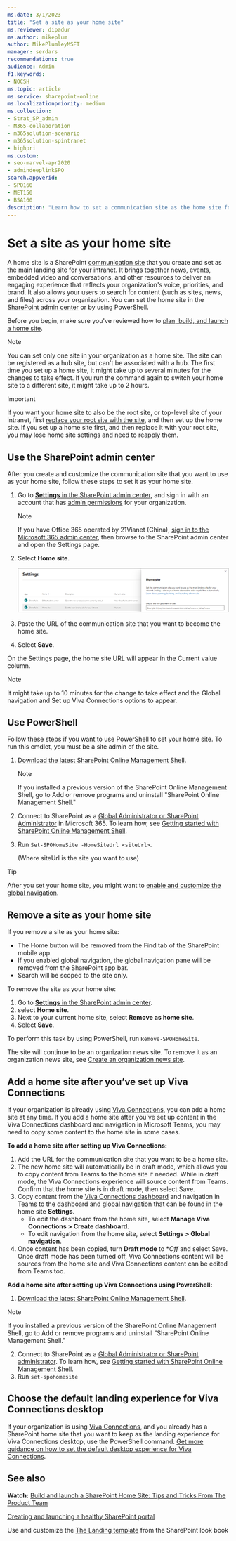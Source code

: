 ```yaml
---
ms.date: 3/1/2023
title: "Set a site as your home site"
ms.reviewer: dipadur
ms.author: mikeplum
author: MikePlumleyMSFT
manager: serdars
recommendations: true
audience: Admin
f1.keywords:
- NOCSH
ms.topic: article
ms.service: sharepoint-online
ms.localizationpriority: medium
ms.collection:  
- Strat_SP_admin
- M365-collaboration
- m365solution-scenario
- m365solution-spintranet
- highpri
ms.custom:
- seo-marvel-apr2020
- admindeeplinkSPO
search.appverid:
- SPO160
- MET150
- BSA160
description: "Learn how to set a communication site as the home site for your organization."
---
```


# Set a site as your home site
  
A home site is a SharePoint [communication site](https://support.office.com/article/94A33429-E580-45C3-A090-5512A8070732) that you create and set as the main landing site for your intranet. It brings together news, events, embedded video and conversations, and other resources to deliver an engaging experience that reflects your organization's voice, priorities, and brand. It also allows your users to search for content (such as sites, news, and files) across your organization. You can set the home site in the <a href="https://go.microsoft.com/fwlink/?linkid=2185219" target="_blank">SharePoint admin center</a> or by using PowerShell.

Before you begin, make sure you've reviewed how to [plan, build, and launch a home site](./home-site-plan.md). 

> [!NOTE]
> You can set only one site in your organization as a home site. The site can be registered as a hub site, but can't be associated with a hub. The first time you set up a home site, it might take up to several minutes for the changes to take effect. If you run the command again to switch your home site to a different site, it might take up to 2 hours.

> [!IMPORTANT]
> If you want your home site to also be the root site, or top-level site of your intranet, first [replace your root site with the site](modern-root-site.md), and then set up the home site. If you set up a home site first, and then replace it with your root site, you may lose home site settings and need to reapply them.  

## Use the SharePoint admin center

After you create and customize the communication site that you want to use as your home site, follow these steps to set it as your home site. 

1. Go to <a href="https://go.microsoft.com/fwlink/?linkid=2185072" target="_blank">**Settings** in the SharePoint admin center</a>, and sign in with an account that has [admin permissions](./sharepoint-admin-role.md) for your organization.

   >[!NOTE]
   > If you have Office 365 operated by 21Vianet (China), [sign in to the Microsoft 365 admin center](https://go.microsoft.com/fwlink/p/?linkid=850627), then browse to the SharePoint admin center and open the Settings page.
    
2. Select **Home site**.

    ![Home site setting in the new SharePoint admin center.](media/home-site-setting.png)

3. Paste the URL of the communication site that you want to become the home site. 

4. Select **Save**.

On the Settings page, the home site URL will appear in the Current value column.

> [!NOTE] 
> It might take up to 10 minutes for the change to take effect and the Global navigation and Set up Viva Connections options to appear.

## Use PowerShell

Follow these steps if you want to use PowerShell to set your home site. To run this cmdlet, you must be a site admin of the site.

1. [Download the latest SharePoint Online Management Shell](https://go.microsoft.com/fwlink/p/?LinkId=255251).

    > [!NOTE]
    > If you installed a previous version of the SharePoint Online Management Shell, go to Add or remove programs and uninstall "SharePoint Online Management Shell."

2. Connect to SharePoint as a [Global Administrator or SharePoint Administrator](./sharepoint-admin-role.md) in Microsoft 365. To learn how, see [Getting started with SharePoint Online Management Shell](/powershell/sharepoint/sharepoint-online/connect-sharepoint-online).

3. Run `Set-SPOHomeSite -HomeSiteUrl <siteUrl>`.

    (Where siteUrl is the site you want to use)

> [!TIP]
> After you set your home site, you might want to [enable and customize the global navigation](sharepoint-app-bar.md#customize-global-navigation-in-the-app-bar).

## Remove a site as your home site

If you remove a site as your home site:

- The Home button will be removed from the Find tab of the SharePoint mobile app.
- If you enabled global navigation, the global navigation pane will be removed from the SharePoint app bar.
- Search will be scoped to the site only.

To remove the site as your home site: 

1. Go to <a href="https://go.microsoft.com/fwlink/?linkid=2185072" target="_blank">**Settings** in the SharePoint admin center</a>.
2. select **Home site**.
3. Next to your current home site, select **Remove as home site**.
4. Select **Save**.

To perform this task by using PowerShell, run `Remove-SPOHomeSite`.

The site will continue to be an organization news site. To remove it as an organization news site, see [Create an organization news site](organization-news-site.md).



## Add a home site after you’ve set up Viva Connections 
If your organization is already using [Viva Connections](/viva/connections/viva-connections-overview), you can add a home site at any time. If you add a home site after you’ve set up content in the Viva Connections dashboard and navigation in Microsoft Teams, you may need to copy some content to the home site in some cases.  

**To add a home site after setting up Viva Connections:**
1.	Add the URL for the communication site that you want to be a home site.
2.	The new home site will automatically be in draft mode, which allows you to copy content from Teams to the home site if needed. While in draft mode, the Viva Connections experience will source content from Teams. Confirm that the home site is in draft mode, then select Save.
3.	Copy content from the [Viva Connections dashboard](/viva/connections/create-dashboard) and navigation in Teams to the dashboard and [global navigation](/viva/connections/sharepoint-app-bar) that can be found in the home site **Settings**.
    - To edit the dashboard from the home site, select **Manage Viva Connections > Create dashboard**.
    - To edit navigation from the home site, select **Settings > Global navigation**.
4.	Once content has been copied, turn **Draft mode** to **Off* and select Save. Once draft mode has been turned off, Viva Connections content will be sources from the home site and Viva Connections content can be edited from Teams too. 
 
**Add a home site after setting up Viva Connections using PowerShell:**
1.	[Download the latest SharePoint Online Management Shell](https://go.microsoft.com/fwlink/p/?LinkId=255251).

> [!NOTE] 
> If you installed a previous version of the SharePoint Online Management Shell, go to Add or remove programs and uninstall "SharePoint Online Management Shell."

2.	Connect to SharePoint as a [Global Administrator or SharePoint administrator](sharepoint-admin-role.md). To learn how, see [Getting started with SharePoint Online Management Shell](/powershell/sharepoint/sharepoint-online/connect-sharepoint-online).
3. Run `set-spohomesite`



## Choose the default landing experience for Viva Connections desktop
If your organization is using [Viva Connections](/viva/connections/viva-connections-overview), and you already has a SharePoint home site that you want to keep as the landing experience for Viva Connections desktop, use the PowerShell command. [Get more guidance on how to set the default desktop experience for Viva Connections](/viva/connections/edit-viva-home). 



## See also

**Watch:** [Build and launch a SharePoint Home Site: Tips and Tricks From The Product Team](https://techcommunity.microsoft.com/t5/video-hub/build-and-launch-a-sharepoint-home-site-tips-and-tricks-from-the/m-p/1696758)

[Creating and launching a healthy SharePoint portal](portal-health.md)

Use and customize the [The Landing template](https://lookbook.microsoft.com/details/c9300e94-6e83-471a-b767-b7878689e97e) from the SharePoint look book 

